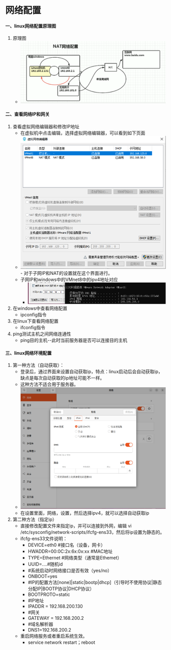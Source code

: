 # 网络配置



#### 一、linux网络配置原理图

1. 原理图
   - <img src="../asset/image-20230305211028174.png" style="zoom:80%;" >

#### 二、查看网络IP和网关

1. 查看虚拟网络编辑器和修改IP地址
   - 在虚拟机中点击编辑，选择虚拟网络编辑器，可以看到如下页面
   - <img src="../asset/image-20230305211426317.png" style="zoom:80%;" >
     - 对于子网IP和NAT的设置就在这个界面进行。
   - 子网IP和windows中的VMnet8中的ipv4地址对应
     - <img src="../asset/image-20230305211930557.png">
2. 在windows中查看网络配置
   - ipconfig指令
3. 在linux下查看网络配置
   - ifconfig指令
4. ping测试主机之间网络连通性
   - ping目的主机--此时当前服务器是否可以连接目的主机

#### 三、linux网络环境配置

1. 第一种方法（自动获取）：
   - 登录后，通过界面来设置自动获取ip，特点：linux启动后会自动获取ip，缺点是每次自动获取的ip地址可能不一样。
   - 这种方法不适合用于服务器。
   - <img src="../asset/image-20230306224916581.png" style="zoom: 67%;" >
   - 在设置里面，网络，设置，然后选择ipv4，就可以选择自动获取ip
2. 第二种方法（指定ip）
   - 直接修改配置文件来指定ip，并可以连接到外网，编辑 vi /etc/sysconfig/network-scripts/ifcfg-ens33，然后将ip设置为静态的。
   - ifcfg-ens33文件说明：
     - DEVICE=eth0 #接口名（设备，网卡）
     - HWADDR=00:0C:2x:6x:0x:xx #MAC地址
     - TYPE=Ethernet #网络类型（通常是Ethemet）
     - UUID=....#随机id
     - #系统启动时网络接口是否有效（yes/no）
     - ONBOOT=yes
     - #IP的配置方法[none]|static|bootp|dhcp]（引导时不使用协议|静态分配IP|BOOTP协议|DHCP协议）
     - BOOTPROTO=static
     - #IP地址
     - IPADDR = 192.168.200.130
     - #网关
     - GATEWAY = 192.168.200.2
     - #域名解析器
     - DNS1=192.168.200.2
   - 重启网络服务或者重启系统生效。
     - service network restart；reboot